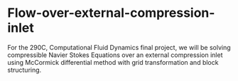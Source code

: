 # Flow-over-external-compression-inlet
For the 290C, Computational Fluid Dynamics final project, we will be solving compressible Navier Stokes Equations over an external compression inlet using McCormick differential method with grid transformation and block structuring.
